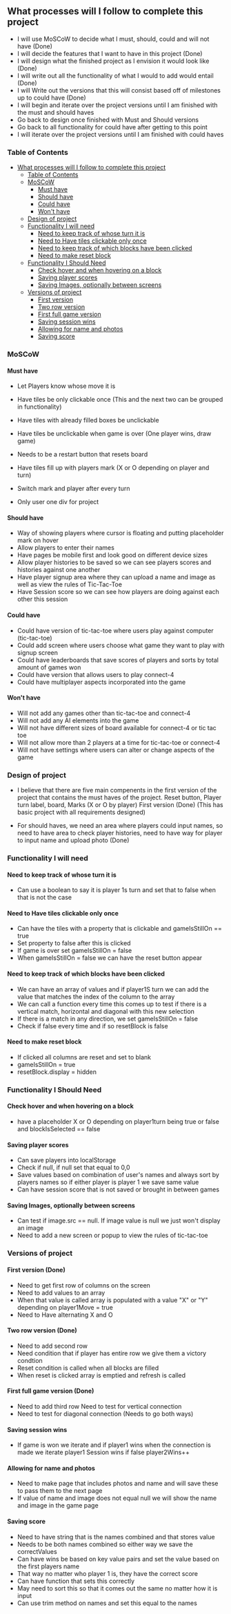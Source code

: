 ## What processes will I follow to complete this project 

- I will use MoSCoW to decide what I must, should, could and will not have (Done) 
- I will decide the features that I want to have in this project (Done)
- I will design what the finished project as I envision it would look like (Done)
- I will write out all the functionality of what I would to add would entail (Done)
- I will Write out the versions that this will consist based off of milestones up to could have (Done)
- I will begin and iterate over the project versions until I am finished with the must and should haves 
- Go back to design once finished with Must and Should versions 
- Go back to all functionality for could have after getting to this point 
-  I will iterate over the project versions until I am finished with could haves 

### Table of Contents 
- [What processes will I follow to complete this project](#what-processes-will-i-follow-to-complete-this-project)
  - [Table of Contents](#table-of-contents)
  - [MoSCoW](#moscow)
    - [Must have](#must-have)
    - [Should have](#should-have)
    - [Could have](#could-have)
    - [Won't have](#wont-have)
  - [Design of project](#design-of-project)
  - [Functionality I will need](#functionality-i-will-need)
    - [Need to keep track of whose turn it is](#need-to-keep-track-of-whose-turn-it-is)
    - [Need to Have tiles clickable only once](#need-to-have-tiles-clickable-only-once)
    - [Need to keep track of which blocks have been clicked](#need-to-keep-track-of-which-blocks-have-been-clicked)
    - [Need to make reset block](#need-to-make-reset-block)
  - [Functionality I Should Need](#functionality-i-should-need)
    - [Check hover and when hovering on a block](#check-hover-and-when-hovering-on-a-block)
    - [Saving player scores](#saving-player-scores)
    - [Saving Images, optionally between screens](#saving-images-optionally-between-screens)
  - [Versions of project](#versions-of-project)
    - [First version](#first-version)
    - [Two row version](#two-row-version)
    - [First full game version](#first-full-game-version)
    - [Saving session wins](#saving-session-wins)
    - [Allowing for name and photos](#allowing-for-name-and-photos)
    - [Saving score](#saving-score)


### MoSCoW 

#### Must have 

- Let Players know whose move it is 

- Have tiles be only clickable once (This and the next two can be grouped in functionality)
- Have tiles with already filled boxes be unclickable 
- Have tiles be unclickable when game is over (One player wins, draw game)

- Needs to be a restart button that resets board 
- Have tiles fill up with players mark (X or O depending on player and turn)
- Switch mark and player after every turn 

- Only user one div for project 


#### Should have 

- Way of showing players where cursor is floating and putting placeholder mark on hover 
- Allow players to enter their names 
- Have pages be mobile first and look good on different device sizes 
- Allow player histories to be saved so we can see players scores and histories against one another 
- Have player signup area where they can upload a name and image as well as view the rules of Tic-Tac-Toe 
- Have Session score so we can see how players are doing against each other this session 


#### Could have 

- Could have version of tic-tac-toe where users play against computer (tic-tac-toe)
- Could add screen where users choose what game they want to play with signup screen 
- Could have leaderboards that save scores of players and sorts by total amount of games won 
- Could have version that allows users to play connect-4 
- Could have multiplayer aspects incorporated into the game 
  
#### Won't have 

- Will not add any games other than tic-tac-toe and connect-4 
- Will not add any AI elements into the game 
- Will not have different sizes of board available for connect-4 or tic tac toe 
- Will not allow more than 2 players at a time for tic-tac-toe or connect-4 
- Will not have settings where users can alter or change aspects of the game 


### Design of project 

- I believe that there are five main compenents in the first version of the project that contains the must haves of the project. Reset button, Player turn label, board, Marks (X or O by player) First version (Done) (This has basic project with all requirements designed)

- For should haves, we need an area where players could input names, so need to have area to check player histories, need to have way for player to input name and upload photo (Done) 

### Functionality I will need 

#### Need to keep track of whose turn it is 
- Can use a boolean to say it is player 1s turn and set that to false when that is not the case 

#### Need to Have tiles clickable only once 
- Can have the tiles with a property that is clickable and gameIsStillOn == true 
- Set property to false after this is clicked 
- If game is over set gameIsStillOn = false 
- When gameIsStillOn = false we can have the reset button appear 

#### Need to keep track of which blocks have been clicked 
- We can have an array of values and if player1S turn we can add the value that matches the index of the column to the array 
- We can call a function every time this comes up to test if there is a vertical match, horizontal and diagonal with this new selection 
- If there is a match in any direction, we set gameIsStillOn = false 
- Check if false every time and if so resetBlock is false 

#### Need to make reset block 
- If clicked all columns are reset and set to blank 
- gameIsStillOn = true 
- resetBlock.display = hidden 

### Functionality I Should Need 

#### Check hover and when hovering on a block 
- have a placeholder X or O depending on player1turn being true or false and blockIsSelected == false 

#### Saving player scores 
- Can save players into localStorage 
- Check if null, if null set that equal to 0,0 
- Save values based on combination of user's names and always sort by players names so if either player is player 1 we save same value
- Can have session score that is not saved or brought in between games 

#### Saving Images, optionally between screens 
- Can test if image.src == null. If image value is null we just won't display an image 
- Need to add a new screen or popup to view the rules of tic-tac-toe

### Versions of project 

#### First version (Done)

- Need to get first row of columns on the screen 
- Need to add values to an array 
- When that value is called array is populated with a value "X" or "Y" depending on player1Move = true 
- Need to Have alternating X and O 
  
  
#### Two row version (Done)
- Need to add second row 
- Need condition that if player has entire row we give them a victory condtion 
- Reset condition is called when all blocks are filled 
- When reset is clicked array is emptied and refresh is called 
  

#### First full game version (Done)
- Need to add third row Need to test for vertical connection 
- Need to test for diagonal connection (Needs to go both ways)
  
#### Saving session wins 
- If game is won we iterate and if player1 wins when the connection is made we iterate player1 Session wins if false player2Wins++ 

#### Allowing for name and photos 
- Need to make page that includes photos and name and will save these to pass them to the next page 
- If value of name and image does not equal null we will show the name and image in the game page 

#### Saving score 
- Need to have string that is the names combined and that stores value 
- Needs to be both names combined so either way we save the correctValues 
- Can have wins be based on key value pairs and set the value based on the first players name 
- That way no matter who player 1 is, they have the correct score 
- Can have function that sets this correctly 
- May need to sort this so that it comes out the same no matter how it is input 
- Can use trim method on names and set this equal to the names 


  
  